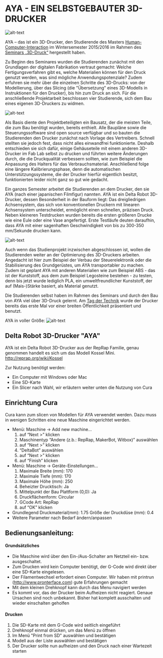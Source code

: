 # AYA - EIN SELBSTGEBAUTER 3D-DRUCKER
![alt-text](http://fablab-siegen.de/content/images/2016/06/aya5-1.jpg)

AYA – das ist ein 3D-Drucker, den Studierende des Masters [Human-Computer-Interaction](http://hci-siegen.de/) im Wintersemester 2015/2016 im Rahmen des [Seminars „3D-Druck“](http://fablab-siegen.de/lv-3d-druck-1516/) hergestellt haben.

Zu Beginn des Seminares wurden die Studierenden zunächst mit den Grundlagen der digitalen Fabrikation vertraut gemacht: Welche Fertigungsverfahren gibt es, welche Materialien können für den Druck genutzt werden, was sind mögliche Anwendungspotenziale? Zudem erfuhren sie mehr über die einzelnen Schritte des 3D-Drucks: von der Modellierung, über das Slicing (die "Übersetzung" eines 3D-Modells in Instruktionen für den Drucker), bis hin zum Druck an sich. Für die anschließende Projektarbeit beschlossen vier Studierende, sich dem Bau eines eigenen 3D-Druckers zu widmen.

![alt-text](http://fablab-siegen.de/content/images/2016/06/aya4.jpg)

Als Basis diente den Projektbeteiligten ein Bausatz, der die meisten Teile, die zum Bau benötigt wurden, bereits enthielt. Alle Baupläne sowie die Steuerungssoftware sind open source verfügbar und so bauten die Studierenden den Drucker zunächst nach Vorlage des Vertreibers. Schnell stellten sie jedoch fest, dass nicht alles einwandfrei funktionierte. Deshalb entschieden sie sich dafür, einige Gehäuseteile mit einem anderen 3D-Drucker im Fab Lab selbst zu drucken und führten weitere Änderungen durch, die die Druckqualität verbessern sollten, wie zum Beispiel die Anpassung des Halters für das Verbrauchsmaterial. Anschließend folge eine längere Kalibrierungsphase, denn die automatischen Unterstützungssysteme, die der Drucker hierfür eigentlich besitzt, funktionierten leider nicht ganz so gut wie gedacht.

Ein ganzes Semester arbeitet die Studierenden an dem Drucker, den sie AYA (nach einer japanischen Filmfigur) nannten. AYA ist ein Delta Robot 3D-Drucker, dessen Besonderheit in der Bauform liegt: Das dreigliedrigen Achsensystem, das sich von konventionellen Druckern mit linearen Achsensystem unterscheidet, ermöglicht einen schnellen, präzisen Druck. Neben kleineren Testdrucken wurden bereits die ersten größeren Drucke wie eine Eule oder eine Vase angefertigt. Erste Testläufe deuten daraufhin, dass AYA mit einer sagenhaften Geschwindigkeit von bis zu 300-350 mm/Sekunde drucken kann.

![alt-text](http://fablab-siegen.de/content/images/2016/06/aya_detail.jpg)

Auch wenn das Studienprojekt inzwischen abgeschlossen ist, wollen die Studierenden weiter an der Optimierung des 3D-Druckers arbeiten. Angedacht ist hier zum Beispiel der Verbau der Steuerelektronik oder die Stabilisierung des Grundgerüstes, um AYA transportabler zu machen. Zudem ist geplant AYA mit anderen Materialien wie zum Beispiel ABS - das ist der Kunststoff, aus dem zum Beispiel Legosteine bestehen - zu testen, denn bis jetzt wurde lediglich PLA, ein umweltfreundlicher Kunststoff, der auf (Mais-)Stärke basiert, als Material genutzt.

Die Studierenden selbst haben im Rahmen des Seminars und durch den Bau von AYA viel über 3D-Druck gelernt. Am [Tag der Technik](http://fablab-siegen.de/tag-der-technik/) wurde der Drucker bereits das erste Mal vor einer breiten Öffentlichkeit präsentiert und benutzt.

AYA in voller Größe: 
![alt-text](http://fablab-siegen.de/content/images/2016/06/aya.jpg)

## Delta Robot 3D-Drucker "AYA"

AYA ist ein Delta Robot 3D-Drucker aus der RepRap Familie, genau genommen handelt es sich um das Modell Kossel Mini.
http://reprap.org/wiki/Kossel

Zur Nutzung benötigt werden:
* Ein Computer mit Windows oder Mac
* Eine SD-Karte
* Ein Slicer nach Wahl, wir erläutern weiter unten die Nutzung von Cura

## Einrichtung Cura

Cura kann zum slicen von Modellen für AYA verwendet werden. Dazu muss in wenigen Schritten eine neue Maschine eingerichtet werden.

* Menü: Maschine -> Add new machine…
  1. auf “Next >” klicken
  2. Maschinentyp “Andere (z.b.: RepRap, MakerBot, Witbox)” auswählen
  3. auf “Next >” klicken
  4. “DeltaBot” auswählen
  5. auf “Next >” klicken
  6. auf “Finish” klicken
* Menü: Maschine -> Geräte-Einstellungen…
  1. Maximale Breite (mm): 170
  2. Maximale Tiefe (mm): 170
  3. Maximale Höhe (mm): 250
  4. Beheizter Drucktisch: Ja
  5. Mittelpunkt der Bau Plattform (0,0): Ja
  6. Druckflächenform: Circular
  7. GCode Art: RepRap
  8. auf “OK” klicken
* Grundlegend
  Druckmaterial(mm): 1.75
  Größe der Druckdüse (mm): 0.4
* Weitere Parameter nach Bedarf ändern/anpassen

## Bedienungsanleitung:

#### Grundsätzliches
* Die Maschine wird über den Ein-/Aus-Schalter am Netzteil ein- bzw. ausgeschaltet.
* Zum Drucken wird kein Computer benötigt, der G-Code wird direkt über eine SD-Karte eingelesen.
* Der Filamentwechsel erfordert einen Computer. Wir haben mit printrun (http://www.pronterface.com) gute Erfahrungen gemacht
* Mit dem kleinen Drehknopf kann durch das Menu navigiert werden
* Es kommt vor, das der Drucker beim Aufheizen nicht reagiert. Genaue Ursachen sind noch unbekannt. Bisher hat komplett ausschalten und wieder einschalten geholfen

#### Drucken
 1. Die SD-Karte mit dem G-Code wird seitlich eingeführt
 2. Drehknopf einmal drücken, um das Menü zu öffnen
 3. Im Menü "Print from SD" auswählen und bestätigen
 4. Modell aus der Liste auswählen und bestätigen
 6. Der Drucker sollte nun aufheizen und den Druck nach einer Wartezeit starten
